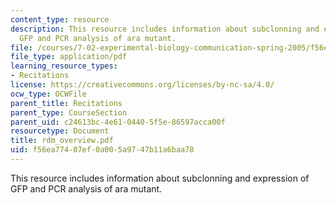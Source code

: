 ```yaml
---
content_type: resource
description: This resource includes information about subclonning and expression of
  GFP and PCR analysis of ara mutant.
file: /courses/7-02-experimental-biology-communication-spring-2005/f56ea77407ef0a005a9747b11a6baa78_rdm_overview.pdf
file_type: application/pdf
learning_resource_types:
- Recitations
license: https://creativecommons.org/licenses/by-nc-sa/4.0/
ocw_type: OCWFile
parent_title: Recitations
parent_type: CourseSection
parent_uid: c24613bc-4e61-0440-5f5e-86597acca00f
resourcetype: Document
title: rdm_overview.pdf
uid: f56ea774-07ef-0a00-5a97-47b11a6baa78
---
```

This resource includes information about subclonning and expression of GFP and PCR analysis of ara mutant.